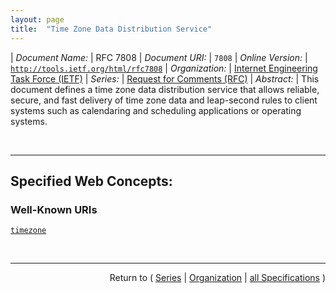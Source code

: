```yaml
---
layout: page
title:  "Time Zone Data Distribution Service"
---
```


| *Document Name:* | RFC 7808
| *Document URI:* | `7808`
| *Online Version:* | [`http://tools.ietf.org/html/rfc7808`](http://tools.ietf.org/html/rfc7808)
| *Organization:* | [Internet Engineering Task Force (IETF)](..  "List of specification series by this organization")
| *Series:* | [Request for Comments (RFC)](.  "List of specifications in this series")
| *Abstract:* | This document defines a time zone data distribution service that allows reliable, secure, and fast delivery of time zone data and leap-second rules to client systems such as calendaring and scheduling applications or operating systems.

<br/>
<hr/>

## Specified Web Concepts:

### Well-Known URIs

[`timezone`](/concepts/well-known-uri/timezone "A &#34;well-known&#34; URI is registered by this specification for the Time Zone Data Distribution service, &#34;timezone&#34;. This URI points to a resource that the client can use as the initial &#34;context path&#34; for the service they are trying to connect to. The server MUST redirect HTTP requests for that resource to the actual &#34;context path&#34; using one of the available mechanisms provided by HTTP.")



<br/>
<hr/>

<p style="text-align: right">Return to ( <a href="./">Series</a> | <a href="../">Organization</a> | <a href="../../">all Specifications</a> )</p>